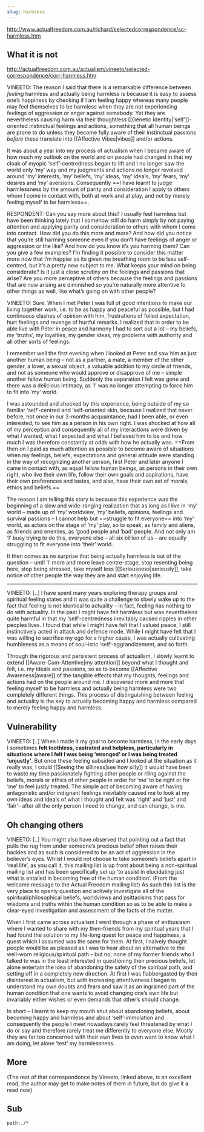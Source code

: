 ```yaml
---
slug: harmless
---
```


http://www.actualfreedom.com.au/richard/selectedcorrespondence/sc-harmless.htm

## What it is not

http://actualfreedom.com.au/actualism/vineeto/selected-correspondence/corr-harmless.htm

VINEETO: The reason I said that there is a remarkable difference between *feeling* harmless and actually being harmless is because it is easy to assess one’s happiness by checking if I am feeling happy whereas many people may feel themselves to be harmless when they are not experiencing feelings of aggression or anger against somebody. Yet they are nevertheless causing harm via their thoughtless [[Genetic Identity|‘self’]]-oriented instinctual feelings and actions, something that all human beings are prone to do unless they become fully aware of their instinctual passions *before* these translate into [[Affective Vibes|vibes]] and/or actions.

It was about a year into my process of actualism when I became aware of how much my outlook on the world and on people had changed in that my cloak of myopic ‘self’-centredness began to lift and I no longer saw the world only ‘my’ way and my judgments and actions no longer revolved around ‘my’ interests, ‘my’ beliefs, ‘my’ ideas, ‘my’ ideals, ‘my’ fears, ‘my’ desires and ‘my’ aversions. Consequently ==I have learnt to judge harmlessness by the amount of parity and consideration I apply to others whom I come in contact with, both at work and at play, and not by merely feeling myself to be harmless==.

RESPONDENT: Can you say more about this? I usually feel harmless but have been thinking lately that I somehow still do harm simply by not paying attention and applying parity and consideration to others with whom I come into contact. How did you do this more and more? And how did you notice that you’re still harming someone even if you don’t have feelings of anger or aggression or the like? And how do you know it’s you harming them? Can you give a few examples? I’m finding it possible to consider this matter more now that I’m happier as its given me breathing room to be less self-centred, but it’s a pretty new subject to me. What keeps your mind on being considerate? Is it just a close scrutiny on the feelings and passions that arise? Are you more perceptive of others because the feelings and passions that are now arising are diminished so you’re naturally more attentive to other things as well, like what’s going on with other people?

VINEETO: Sure. When I met Peter I was full of good intentions to make our living together work, i.e. to be as happy and peaceful as possible, but I had continuous clashes of opinion with him, frustrations of foiled expectation, hurt feelings and revenge of hurtful remarks. I realized that in order to be able live with Peter in peace and harmony I had to sort out a lot – my beliefs, my ‘truths’, my loyalties, my gender ideas, my problems with authority and all other sorts of feelings.

I remember well the first evening when I looked at Peter and saw him as just another human being – not as a partner, a mate, a member of the other gender, a lover, a sexual object, a valuable addition to my circle of friends, and not as someone who would approve or disapprove of me – simple another fellow human being. Suddenly the separation I felt was gone and there was a delicious intimacy, as ‘I’ was no longer attempting to force him to fit into ‘my’ world.

I was astounded and shocked by this experience, being outside of my so familiar ‘self’-centred and ‘self-oriented skin, because I realized that never before, not once in our 3-months acquaintance, had I been able, or even interested, to see him as a person in his own right. I was shocked at how all of my perception and consequently all of my interactions were driven by what *I* wanted, what *I* expected and what *I* believed him to be and how much I was therefore constantly at odds with how he actually was. ==From then on I paid as much attention as possible to become aware of situations when my feelings, beliefs, expectations and general attitude were standing in the way of recognizing another person, first Peter and later anyone I came in contact with, as equal fellow human beings, as persons in their own right, who live their own life, follow their own goals and aspirations, have their own preferences and tastes, and also, have their own set of morals, ethics and beliefs.==

The reason I am telling this story is because this experience was the beginning of a slow and wide-ranging realization that as long as I live in ‘my’ world – made up of ‘my’ worldview, ‘my’ beliefs, opinions, feelings and survival passions – I cannot help but ==struggle to fit everyone== into ‘my’ world, as actors on the stage of ‘my’ play, so to speak, as family and aliens, as friends and enemies, as ‘good people and ‘bad’ people. And not only am ‘I’ busy trying to do this, everyone else – all six billion of us – are equally struggling to fit everyone into ‘their’ world.

It then comes as no surprise that being actually harmless is out of the question – until ‘I’ more and more leave centre-stage, stop resenting being here, stop being stressed, take myself less [[Seriousness|seriously]], take notice of other people the way they are and start enjoying life.

---

VINEETO: [..] I have spent many years exploring therapy groups and spiritual feeling states and it was quite a challenge to slowly wake up to the fact that feeling is not identical to actuality – in fact, feeling has nothing to do with actuality. In the past I might have felt harmless but was nevertheless quite harmful in that my ‘self’-centredness inevitably caused ripples in other peoples lives. I found that while I might have felt that I valued peace, I still instinctively acted in attack and defence mode. While I might have felt that I was willing to sacrifice my ego for a higher cause, I was actually cultivating humbleness as a means of soul-istic ‘self’-aggrandizement, and so forth.

Through the rigorous and persistent process of actualism, I slowly learnt to extend [[Aware-Cum-Attentive|my attention]] beyond what I thought and felt, i.e. my ideals and passions, so as to become [[Affective Awareness|aware]] of the tangible effects that my thoughts, feelings and actions had on the people around me. I discovered more and more that feeling myself to be harmless and actually being harmless were two completely different things. This process of distinguishing between feeling and actuality is the key to actually becoming happy and harmless compared to merely feeling happy and harmless.

## Vulnerability

VINEETO: [..] When I made it my goal to become harmless, in the early days I sometimes **felt toothless, castrated and helpless, particularly in situations where I felt I was being ‘wronged’ or I was being treated ‘unjustly’**. But once these feeling subsided and I looked at the situation as it really was, I could [[Seeing the silliness|see how silly]] it would have been to waste my time passionately fighting other people or riling against the beliefs, morals or ethics of other people in order for ‘me’ to be right or for ‘me’ to feel justly treated. The simple act of becoming aware of having antagonistic and/or indignant feelings inevitably caused me to look at my own ideas and ideals of what I thought and felt was ‘right’ and ‘just’ and ‘fair’– after all the only person I need to change, and can change, is me.

## Oh changing others

VINEETO: [..] You might also have observed that pointing out a fact that pulls the rug from under someone’s precious belief often raises their hackles and as such is considered to be an act of aggression in the believer’s eyes. Whilst I would not choose to take someone’s beliefs apart in ‘real life’, as you call it, this mailing list is up front about being a non-spiritual mailing list and has been specifically set up ‘to assist in elucidating just what is entailed in becoming free of the human condition’. (From the welcome message to the Actual Freedom mailing list) As such this list is the very place to openly question and actively investigate all of the spiritual/philosophical beliefs, worldviews and psittacisms that pass for wisdoms and truths within the human condition so as to be able to make a clear-eyed investigation and assessment of the facts of the matter.

When I first came across actualism I went through a phase of enthusiasm where I wanted to share with my then-friends from my spiritual years that I had found the solution to my life-long quest for peace and happiness, a quest which I assumed was the same for them. At first, I naively thought people would be as pleased as I was to hear about an alternative to the well-worn religious/spiritual path – but no, none of my former friends who I talked to was in the least interested in questioning their precious beliefs, let alone entertain the idea of abandoning the safety of the spiritual path, and setting off in a completely new direction. At first I was flabbergasted by their disinterest in actualism, but with increasing attentiveness I began to understand my own doubts and fears and saw it as an ingrained part of the human condition that one wants to avoid changing one’s own life but invariably either wishes or even demands that other’s should change.

In short – I learnt to keep my mouth shut about abandoning beliefs, about becoming happy and harmless and about ‘self’-immolation and consequently the people I meet nowadays rarely feel threatened by what I do or say and therefore rarely treat me differently to everyone else. Mostly they are far too concerned with their own lives to even want to know what I am doing, let alone ‘test’ my harmlessness.

## More

(The rest of that correspondonce by Vineeto, linked above, is an excellent read; the author may get to make notes of them in future, but do give it a read now)

## Sub

```query
path:./*
```